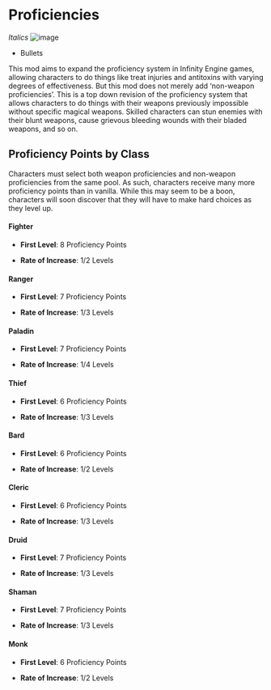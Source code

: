 # Proficiencies

*Italics*
![image](https://path.png)

* Bullets 

This mod aims to expand the proficiency system in Infinity Engine games, allowing characters to do things like treat injuries and antitoxins with varying degrees of effectiveness.  But this mod does not merely add ‘non-weapon proficiencies’.  This is a top down revision of the proficiency system that allows characters to do things with their weapons previously impossible without specific magical weapons.  Skilled characters can stun enemies with their blunt weapons, cause grievous bleeding wounds with their bladed weapons, and so on. 

## **Proficiency Points by Class**
Characters must select both weapon proficiencies and non-weapon proficiencies from the same pool.  As such, characters receive many more proficiency points than in vanilla.  While this may seem to be a boon, characters will soon discover that they will have to make hard choices as they level up.


#### **Fighter** 

- **First Level**: 8 Proficiency Points	

- **Rate of Increase**: 1/2 Levels 

#### **Ranger** 

- **First Level**: 7 Proficiency Points	

- **Rate of Increase**: 1/3 Levels 

#### **Paladin**

- **First Level**: 7 Proficiency Points	

- **Rate of Increase**: 1/4 Levels 

#### **Thief** 

- **First Level**: 6 Proficiency Points	

- **Rate of Increase**: 1/3 Levels 

#### **Bard**

- **First Level**: 6 Proficiency Points	

- **Rate of Increase**: 1/2 Levels 


#### **Cleric**

- **First Level**: 6 Proficiency Points	

- **Rate of Increase**: 1/3 Levels 

#### **Druid**

- **First Level**: 7 Proficiency Points	

- **Rate of Increase**: 1/3 Levels 

#### **Shaman**

- **First Level**: 7 Proficiency Points	

- **Rate of Increase**: 1/3 Levels 

#### **Monk**

- **First Level**: 6 Proficiency Points	

- **Rate of Increase**: 1/2 Levels 

